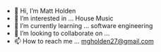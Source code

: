 - 👋 Hi, I’m Matt Holden
- 👀 I’m interested in ... House Music
- 🌱 I’m currently learning ... software engineering
- 💞️ I’m looking to collaborate on ...
- 📫 How to reach me ... mgholden27@gmail.com

<!---
mattgholden/mattgholden is a ✨ special ✨ repository because its `README.md` (this file) appears on your GitHub profile.
You can click the Preview link to take a look at your changes.
--->
